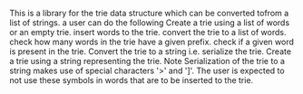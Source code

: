 This is a library for the trie data structure which can be converted tofrom a list of strings. a user can do the following
Create a trie using a list of words or an empty trie.
insert words to the trie.
convert the trie to a list of words.
check how many words in the trie have a given prefix.
check if a given word is present in the trie.
Convert the trie to a string i.e. serialize the trie.
Create a trie using a string representing the trie.
Note Serialization of the trie to a string makes use of special characters '>' and ']'. The user is expected to not use these symbols in words that are to be inserted to the trie.
